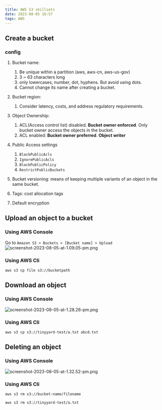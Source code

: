 ```yaml
---
title: AWS S3 skillsets
date: 2023-08-05 16:57
tags: AWS
---
```


## Create a bucket

### config

1. Bucket name:

   1. Be unique within a partition (aws, aws-cn, aws-us-gov)
   2. 3 ~ 63 characters long
   3. only lowercases, number, dot, hyphens. But avoid using dots.
   4. Cannot change its name after creating a bucket.

2. Bucket region:

   1. Consider latency, costs, and address regulatory requirements.

3. Object Ownership:

   1. ACL(Access control list) disabled. **Bucket owner enforced**. Only bucket owner access the objects in the bucket.
   2. ACL enabled: **Bucket owner preferred**. **Object writer**

4. Public Access settings
   1. `BlockPublicAcls`
   2. `IgnorePublicAcls`
   3. `BlockPublicPolicy`
   4. `RestrictPublicBuckets`
5. Bucket versioning: means of keeping multiple variants of an object in the same bucket.
6. Tags: cost allocation tags
7. Default encryption

## Upload an object to a bucket

### Using AWS Console

Go to `Amazon S3 > Buckets > [Bucket name] > Upload`
![screenshot-2023-08-05-at-1.09.05-pm.png](../images/screenshot-2023-08-05-at-1.09.05-pm.png)

### Using AWS Cli

```
aws s3 cp file s3://bucketpath
```

## Download an object

### Using AWS Console

![screenshot-2023-08-05-at-1.28.26-pm.png](../images/screenshot-2023-08-05-at-1.28.26-pm.png)

### Using AWS Cli

```
aws s3 cp s3://tinyyard-test/a.txt abcd.txt
```

## Deleting an object

### Using AWS Console

![screenshot-2023-08-05-at-1.32.52-pm.png](../images/screenshot-2023-08-05-at-1.32.52-pm.png)

### Using AWS Cli

```
aws s3 rm s3://bucket-name/filename

aws s3 rm s3://tinyyard-test/a.txt
```
